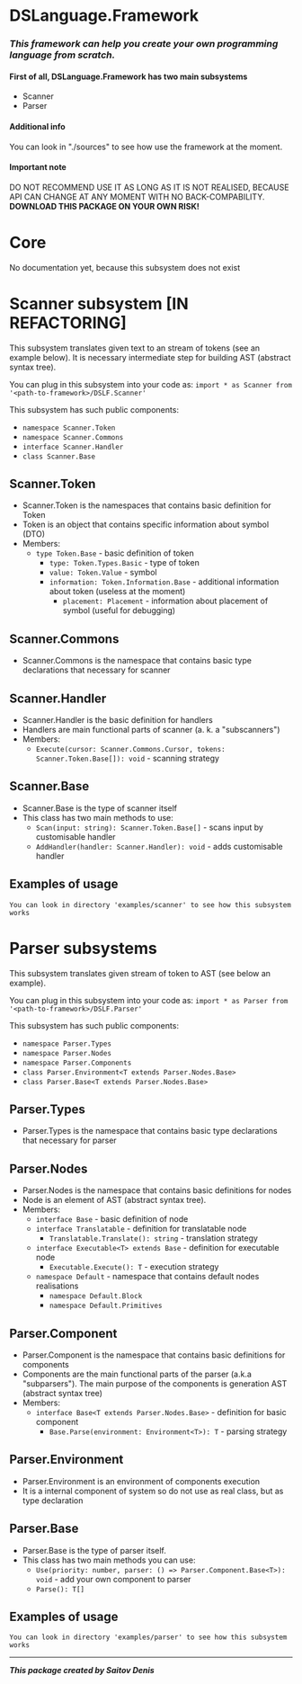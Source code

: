 # DSLanguage.Framework
<div>
  <h3>
    <em>
      This framework can help you create your own programming language from scratch.
    </em>
  </h3>
</div>
<div>
  <h4>First of all, DSLanguage.Framework has two main subsystems</h4>
  <ul> 
    <li>Scanner</li>
    <li>Parser</li>
  </ul>
</div>
<div>
  <h4>Additional info</h4>
  <p>You can look in "./sources" to see how use the framework at the moment.</p>
</div>
<div>
  <h4>Important note</h4> 
  <p>
    DO NOT RECOMMEND USE IT AS LONG AS IT IS NOT REALISED,
    BECAUSE API CAN CHANGE AT ANY MOMENT WITH NO BACK-COMPABILITY.
    <b>DOWNLOAD THIS PACKAGE ON YOUR OWN RISK!</b>
  </p>
</div>

# Core
  No documentation yet, because this subsystem does not exist

# Scanner subsystem [IN REFACTORING]
  This subsystem translates given text to an stream of tokens (see an example below).
  It is necessary intermediate step for building AST (abstract syntax tree).

  You can plug in this subsystem into your code as:
  `import * as Scanner from '<path-to-framework>/DSLF.Scanner'`
  
  This subsystem has such public components:
  - `namespace Scanner.Token`
  - `namespace Scanner.Commons`
  - `interface Scanner.Handler`
  - `class Scanner.Base`

  ## Scanner.Token
  - Scanner.Token is the namespaces that contains basic definition for Token
  - Token is an object that contains specific information about symbol (DTO)
  - Members:
    - `type Token.Base` - basic definition of token
      - `type: Token.Types.Basic` - type of token
      - `value: Token.Value` - symbol
      - `information: Token.Information.Base` - additional information about token (useless at the moment)
        - `placement: Placement` - information about placement of symbol (useful for debugging)

  ## Scanner.Commons
  - Scanner.Commons is the namespace that contains basic type declarations that necessary for scanner
  
  ## Scanner.Handler
  - Scanner.Handler is the basic definition for handlers
  - Handlers are main functional parts of scanner (a. k. a "subscanners")
  - Members:
    - `Execute(cursor: Scanner.Commons.Cursor, tokens: Scanner.Token.Base[]): void` - scanning strategy  

  ## Scanner.Base
  - Scanner.Base is the type of scanner itself
  - This class has two main methods to use:
    - `Scan(input: string): Scanner.Token.Base[]` - scans input by customisable handler
    - `AddHandler(handler: Scanner.Handler): void` - adds customisable handler

  ## Examples of usage
    You can look in directory 'examples/scanner' to see how this subsystem works

# Parser subsystems
  This subsystem translates given stream of token to AST (see below an example).
  
  You can plug in this subsystem into your code as:
  `import * as Parser from '<path-to-framework>/DSLF.Parser'`

  This subsystem has such public components:
  - `namespace Parser.Types`
  - `namespace Parser.Nodes`
  - `namespace Parser.Components`
  - `class Parser.Environment<T extends Parser.Nodes.Base>`
  - `class Parser.Base<T extends Parser.Nodes.Base>`
  
  ## Parser.Types
  - Parser.Types is the namespace that contains basic type declarations that necessary for parser

  ## Parser.Nodes 
  - Parser.Nodes is the namespace that contains basic definitions for nodes
  - Node is an element of AST (abstract syntax tree).
  - Members:
    - `interface Base` - basic definition of node
    - `interface Translatable` - definition for translatable node
      - `Translatable.Translate(): string` - translation strategy
    - `interface Executable<T> extends Base` - definition for executable node
      - `Executable.Execute(): T` - execution strategy
    - `namespace Default` - namespace that contains default nodes realisations
      - `namespace Default.Block`
      - `namespace Default.Primitives`

  ## Parser.Component
  - Parser.Component is the namespace that contains basic definitions for components
  - Components are the main functional parts of the parser (a.k.a "subparsers"). 
    The main purpose of the components is generation AST (abstract syntax tree)
  - Members:
    - `interface Base<T extends Parser.Nodes.Base>` - definition for basic component
      - `Base.Parse(environment: Environment<T>): T` - parsing strategy

  ## Parser.Environment
  - Parser.Environment is an environment of components execution
  - It is a internal component of system so do not use as real class, but as type declaration

  ## Parser.Base
  - Parser.Base is the type of parser itself. 
  - This class has two main methods you can use:
    - `Use(priority: number, parser: () => Parser.Component.Base<T>): void` - add your own component to parser
    - `Parse(): T[]`

  ## Examples of usage
    You can look in directory 'examples/parser' to see how this subsystem works

___

***This package created by Saitov Denis***
